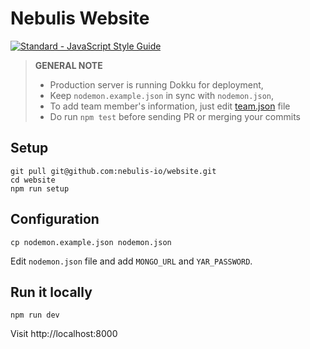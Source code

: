 # Nebulis Website
[![Standard - JavaScript Style Guide](https://img.shields.io/badge/code%20style-standard-brightgreen.svg)](http://standardjs.com/)


> **GENERAL NOTE**
>
> * Production server is running Dokku for deployment,
> * Keep `nodemon.example.json` in sync with `nodemon.json`,
> * To add team member's information, just edit [team.json](./team.json) file
> * Do run `npm test` before sending PR or merging your commits


## Setup

    git pull git@github.com:nebulis-io/website.git
    cd website
    npm run setup


## Configuration

    cp nodemon.example.json nodemon.json

Edit `nodemon.json` file and add `MONGO_URL` and `YAR_PASSWORD`.


## Run it locally

    npm run dev

Visit http://localhost:8000
